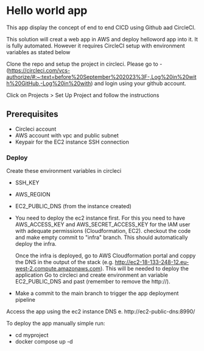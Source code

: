 # Hello world app

This app display the concept of end to end CICD using Github aad CircleCI.

This solution will creat a web app in AWS and deploy helloword app into it. It is fully automated. However it requires CircleCI setup with environment variables as stated below

Clone the repo and setup the project in circleci.
Please go to - (https://circleci.com/vcs-authorize/#:~:text=before%20September%202023%3F-,Log%20in%20with%20GitHub,-Log%20in%20with) and login using your github account.

Click on Projects > Set Up Project and follow the instructions

## Prerequisites

- Circleci account
- AWS account with vpc and public subnet
- Keypair for the EC2 instance SSH connection

### Deploy

Create these environment variables in circleci

- SSH_KEY
- AWS_REGION
- EC2_PUBLIC_DNS (from the instance created)

- You need to deploy the ec2 instance first. For this you need to have AWS_ACCESS_KEY and AWS_SECRET_ACCESS_KEY for the IAM user with adequate permissions (Cloudformation, EC2).
  checkout the code and make empty commit to "infra" branch. This should automatically deploy the infra.

  Once the infra is deployed, go to AWS Cloudformation portal and coppy the DNS in the output of the stack (e.g. http://ec2-18-133-248-12.eu-west-2.compute.amazonaws.com). This will be needed to deploy the application Go to circleci and create environment an variable EC2_PUBLIC_DNS and past (remember to remove the http://).

- Make a commit to the main branch to trigger the app deployment pipeline

Access the app using the ec2 instance DNS e. http://ec2-public-dns:8990/

To deploy the app manually simple run:

- cd myproject
- docker compose up -d
